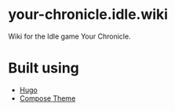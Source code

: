 # your-chronicle.idle.wiki
Wiki for the Idle game Your Chronicle.

# Built using
- [Hugo](https://gohugo.io/)
- [Compose Theme](https://github.com/onweru/compose)